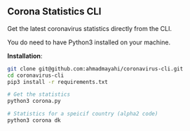 ## Corona Statistics CLI

Get the latest coronavirus statistics directly from the CLI.

You do need to have Python3 installed on your machine.

**Installation**:
```bash
git clone git@github.com:ahmadmayahi/coronavirus-cli.git
cd coronavirus-cli
pip3 install -r requirements.txt

# Get the statistics
python3 corona.py

# Statistics for a speicif country (alpha2 code)
python3 corona dk 
```
